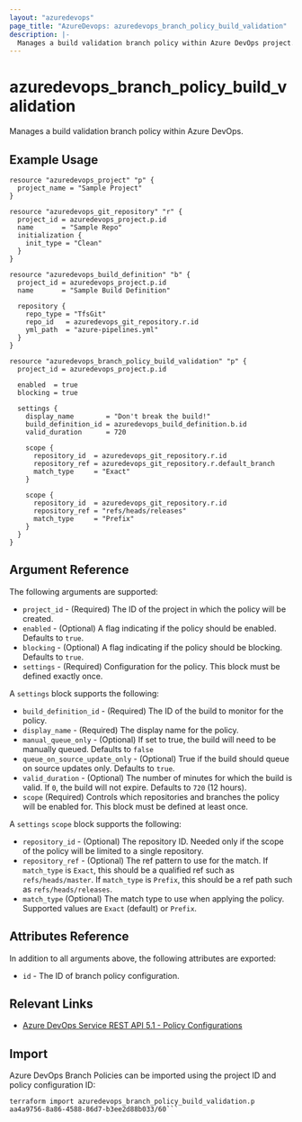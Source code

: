 ```yaml
---
layout: "azuredevops"
page_title: "AzureDevops: azuredevops_branch_policy_build_validation"
description: |-
  Manages a build validation branch policy within Azure DevOps project.
---
```


# azuredevops_branch_policy_build_validation
Manages a build validation branch policy within Azure DevOps.

## Example Usage

```hcl
resource "azuredevops_project" "p" {
  project_name = "Sample Project"
}

resource "azuredevops_git_repository" "r" {
  project_id = azuredevops_project.p.id
  name       = "Sample Repo"
  initialization {
    init_type = "Clean"
  }
}

resource "azuredevops_build_definition" "b" {
  project_id = azuredevops_project.p.id
  name       = "Sample Build Definition"

  repository {
    repo_type = "TfsGit"
    repo_id   = azuredevops_git_repository.r.id
    yml_path  = "azure-pipelines.yml"
  }
}

resource "azuredevops_branch_policy_build_validation" "p" {
  project_id = azuredevops_project.p.id

  enabled  = true
  blocking = true

  settings {
    display_name        = "Don't break the build!"
    build_definition_id = azuredevops_build_definition.b.id
    valid_duration      = 720

    scope {
      repository_id  = azuredevops_git_repository.r.id
      repository_ref = azuredevops_git_repository.r.default_branch
      match_type     = "Exact"
    }

    scope {
      repository_id  = azuredevops_git_repository.r.id
      repository_ref = "refs/heads/releases"
      match_type     = "Prefix"
    }
  }
}
```

## Argument Reference

The following arguments are supported:

* `project_id` - (Required) The ID of the project in which the policy will be created.
* `enabled` - (Optional) A flag indicating if the policy should be enabled. Defaults to `true`.
* `blocking` - (Optional) A flag indicating if the policy should be blocking. Defaults to `true`.
* `settings` - (Required) Configuration for the policy. This block must be defined exactly once.

A `settings` block supports the following:

* `build_definition_id` - (Required) The ID of the build to monitor for the policy.
* `display_name` - (Required) The display name for the policy.
* `manual_queue_only` - (Optional) If set to true, the build will need to be manually queued. Defaults to `false`
* `queue_on_source_update_only` - (Optional) True if the build should queue on source updates only. Defaults to `true`.
* `valid_duration` - (Optional) The number of minutes for which the build is valid. If `0`, the build will not expire. Defaults to `720` (12 hours).
* `scope` (Required) Controls which repositories and branches the policy will be enabled for. This block must be defined at least once.

A `settings` `scope` block supports the following:
* `repository_id` - (Optional) The repository ID. Needed only if the scope of the policy will be limited to a single repository.
* `repository_ref` - (Optional) The ref pattern to use for the match. If `match_type` is `Exact`, this should be a qualified ref such as `refs/heads/master`. If `match_type` is `Prefix`, this should be a ref path such as `refs/heads/releases`.
* `match_type` (Optional) The match type to use when applying the policy. Supported values are `Exact` (default) or `Prefix`.


## Attributes Reference

In addition to all arguments above, the following attributes are exported:

* `id` - The ID of branch policy configuration.


## Relevant Links
* [Azure DevOps Service REST API 5.1 - Policy Configurations](https://docs.microsoft.com/en-us/rest/api/azure/devops/policy/configurations/create?view=azure-devops-rest-5.1)

## Import
Azure DevOps Branch Policies can be imported using the project ID and policy configuration ID:

```
terraform import azuredevops_branch_policy_build_validation.p aa4a9756-8a86-4588-86d7-b3ee2d88b033/60```

